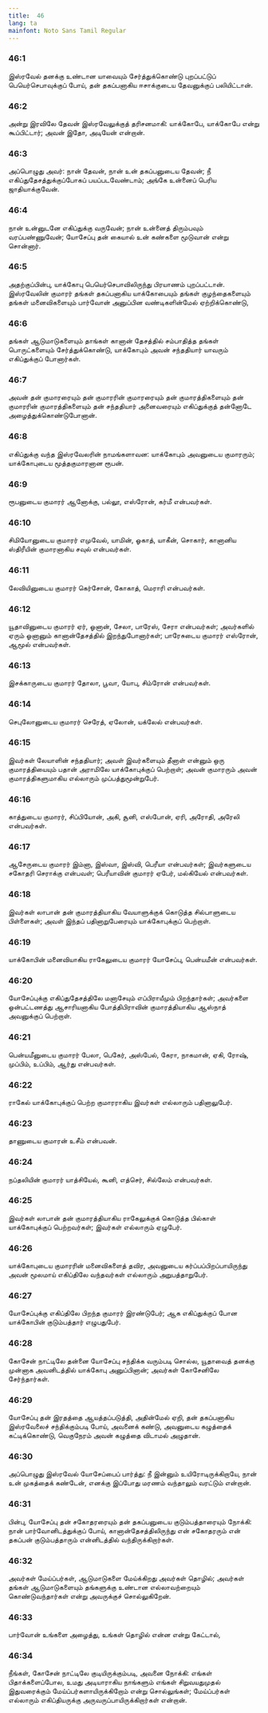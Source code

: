 ```yaml
---
title:  46
lang: ta
mainfont: Noto Sans Tamil Regular
---
```


###  46:1

இஸ்ரவேல் தனக்கு உண்டான யாவையும் சேர்த்துக்கொண்டு புறப்பட்டுப் பெயெர்செபாவுக்குப் போய், தன் தகப்பனாகிய ஈசாக்குடைய தேவனுக்குப் பலியிட்டான்.

###  46:2

அன்று இரவிலே தேவன் இஸ்ரவேலுக்குத் தரிசனமாகி: யாக்கோபே, யாக்கோபே என்று கூப்பிட்டார்; அவன் இதோ, அடியேன் என்றான்.

###  46:3

அப்பொழுது அவர்: நான் தேவன், நான் உன் தகப்பனுடைய தேவன்; நீ எகிப்துதேசத்துக்குப்போகப் பயப்படவேண்டாம்; அங்கே உன்னைப் பெரிய ஜாதியாக்குவேன்.

###  46:4

நான் உன்னுடனே எகிப்துக்கு வருவேன்; நான் உன்னைத் திரும்பவும் வரப்பண்ணுவேன்; யோசேப்பு தன் கையால் உன் கண்களை மூடுவான் என்று சொன்னார்.

###  46:5

அதற்குப்பின்பு, யாக்கோபு பெயெர்செபாவிலிருந்து பிரயாணம் புறப்பட்டான். இஸ்ரவேலின் குமாரர் தங்கள் தகப்பனாகிய யாக்கோபையும் தங்கள் குழந்தைகளையும் தங்கள் மனைவிகளையும் பார்வோன் அனுப்பின வண்டிகளின்மேல் ஏற்றிக்கொண்டு,

###  46:6

தங்கள் ஆடுமாடுகளையும் தாங்கள் கானான் தேசத்தில் சம்பாதித்த தங்கள் பொருட்களையும் சேர்த்துக்கொண்டு, யாக்கோபும் அவன் சந்ததியார் யாவரும் எகிப்துக்குப் போனார்கள்.

###  46:7

அவன் தன் குமாரரையும் தன் குமாரரின் குமாரரையும் தன் குமாரத்திகளையும் தன் குமாரரின் குமாரத்திகளையும் தன் சந்ததியார் அனைவரையும் எகிப்துக்குத் தன்னோடே அழைத்துக்கொண்டுபோனான்.

###  46:8

எகிப்துக்கு வந்த இஸ்ரவேலரின் நாமங்களாவன: யாக்கோபும் அவனுடைய குமாரரும்; யாக்கோபுடைய மூத்தகுமாரனான ரூபன்.

###  46:9

ரூபனுடைய குமாரர் ஆனோக்கு, பல்லூ, எஸ்ரோன், கர்மீ என்பவர்கள்.

###  46:10

சிமியோனுடைய குமாரர் எமுவேல், யாமின், ஓகாத், யாகீன், சொகார், கானானிய ஸ்திரீயின் குமாரனாகிய சவுல் என்பவர்கள்.

###  46:11

லேவியினுடைய குமாரர் கெர்சோன், கோகாத், மெராரி என்பவர்கள்.

###  46:12

யூதாவினுடைய குமாரர் ஏர், ஓனான், சேலா, பாரேஸ், சேரா என்பவர்கள்; அவர்களில் ஏரும் ஓனானும் கானான்தேசத்தில் இறந்துபோனார்கள்; பாரேசுடைய குமாரர் எஸ்ரோன், ஆமூல் என்பவர்கள்.

###  46:13

இசக்காருடைய குமாரர் தோலா, பூவா, யோபு, சிம்ரோன் என்பவர்கள்.

###  46:14

செபுலோனுடைய குமாரர் செரேத், ஏலோன், யக்லேல் என்பவர்கள்.

###  46:15

இவர்கள் லேயாளின் சந்ததியார்; அவள் இவர்களையும் தீனாள் என்னும் ஒரு குமாரத்தியையும் பதான் அராமிலே யாக்கோபுக்குப் பெற்றாள்; அவன் குமாரரும் அவன் குமாரத்திகளுமாகிய எல்லாரும் முப்பத்துமூன்றுபேர்.

###  46:16

காத்துடைய குமாரர், சிப்பியோன், அகி, சூனி, எஸ்போன், ஏரி, அரோதி, அரேலி என்பவர்கள்.

###  46:17

ஆசேருடைய குமாரர் இம்னா, இஸ்வா, இஸ்வி, பெரீயா என்பவர்கள்; இவர்களுடைய சகோதரி செராக்கு என்பவள்; பெரீயாவின் குமாரர் ஏபேர், மல்கியேல் என்பவர்கள்.

###  46:18

இவர்கள் லாபான் தன் குமாரத்தியாகிய வேயாளுக்குக் கொடுத்த சில்பாளுடைய பிள்ளைகள்; அவள் இந்தப் பதினாறுபேரையும் யாக்கோபுக்குப் பெற்றாள்.

###  46:19

யாக்கோபின் மனைவியாகிய ராகேலுடைய குமாரர் யோசேப்பு, பென்யமீன் என்பவர்கள்.

###  46:20

யோசேப்புக்கு எகிப்துதேசத்திலே மனாசேயும் எப்பிராயீமும் பிறந்தார்கள்; அவர்களை ஓன்பட்டணத்து ஆசாரியனாகிய போத்திபிராவின் குமாரத்தியாகிய ஆஸ்நாத் அவனுக்குப் பெற்றாள்.

###  46:21

பென்யமீனுடைய குமாரர் பேலா, பெகேர், அஸ்பேல், கேரா, நாகமான், ஏகி, ரோஷ், முப்பிம், உப்பிம், ஆர்து என்பவர்கள்.

###  46:22

ராகேல் யாக்கோபுக்குப் பெற்ற குமாரராகிய இவர்கள் எல்லாரும் பதினாலுபேர்.

###  46:23

தாணுடைய குமாரன் உசீம் என்பவன்.

###  46:24

நப்தலியின் குமாரர் யாத்சியேல், கூனி, எத்செர், சில்லேம் என்பவர்கள்.

###  46:25

இவர்கள் லாபான் தன் குமாரத்தியாகிய ராகேலுக்குக் கொடுத்த பில்காள் யாக்கோபுக்குப் பெற்றவர்கள்; இவர்கள் எல்லாரும் ஏழுபேர்.

###  46:26

யாக்கோபுடைய குமாரரின் மனைவிகளைத் தவிர, அவனுடைய கர்ப்பப்பிறப்பாயிருந்து அவன் மூலமாய் எகிப்திலே வந்தவர்கள் எல்லாரும் அறுபத்தாறுபேர்.

###  46:27

யோசேப்புக்கு எகிப்திலே பிறந்த குமாரர் இரண்டுபேர்; ஆக எகிப்துக்குப் போன யாக்கோபின் குடும்பத்தார் எழுபதுபேர்.

###  46:28

கோசேன் நாட்டிலே தன்னை யோசேப்பு சந்திக்க வரும்படி சொல்ல, யூதாவைத் தனக்கு முன்னாக அவனிடத்தில் யாக்கோபு அனுப்பினான்; அவர்கள் கோசேனிலே சேர்ந்தார்கள்.

###  46:29

யோசேப்பு தன் இரதத்தை ஆயத்தப்படுத்தி, அதின்மேல் ஏறி, தன் தகப்பனாகிய இஸ்ரவேலைச் சந்திக்கும்படி போய், அவனைக் கண்டு, அவனுடைய கழுத்தைக் கட்டிக்கொண்டு, வெகுநேரம் அவன் கழுத்தை விடாமல் அழுதான்.

###  46:30

அப்பொழுது இஸ்ரவேல் யோசேப்பைப் பார்த்து: நீ இன்னும் உயிரோடிருக்கிறாயே, நான் உன் முகத்தைக் கண்டேன், எனக்கு இப்போது மரணம் வந்தாலும் வரட்டும் என்றான்.

###  46:31

பின்பு, யோசேப்பு தன் சகோதரரையும் தன் தகப்பனுடைய குடும்பத்தாரையும் நோக்கி: நான் பார்வோனிடத்துக்குப் போய், கானான்தேசத்திலிருந்து என் சகோதரரும் என் தகப்பன் குடும்பத்தாரும் என்னிடத்தில் வந்திருக்கிறார்கள்.

###  46:32

அவர்கள் மேய்ப்பர்கள், ஆடுமாடுகளை மேய்க்கிறது அவர்கள் தொழில்; அவர்கள் தங்கள் ஆடுமாடுகளையும் தங்களுக்கு உண்டான எல்லாவற்றையும் கொண்டுவந்தார்கள் என்று அவருக்குச் சொல்லுகிறேன்.

###  46:33

பார்வோன் உங்களை அழைத்து, உங்கள் தொழில் என்ன என்று கேட்டால்,

###  46:34

நீங்கள், கோசேன் நாட்டிலே குடியிருக்கும்படி, அவனை நோக்கி: எங்கள் பிதாக்களைப்போல, உமது அடியாராகிய நாங்களும் எங்கள் சிறுவயதுமுதல் இதுவரைக்கும் மேய்ப்பர்களாயிருக்கிறோம் என்று சொல்லுங்கள்; மேய்ப்பர்கள் எல்லாரும் எகிப்தியருக்கு அருவருப்பாயிருக்கிறார்கள் என்றான்.

